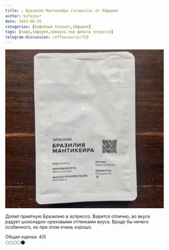 ```yaml
---
title: ☕️ Бразилия Мантикейра (эспрессо) от Эйфории
author: kofezavr
date: 2023-06-25
categories: [Кофейный блокнот,Эйфория]
tags: [кофе,эйфория,обжарка под фильтр эспрессо]
telegram-discussion: coffeesaurus/729
--- 
```

![Бразилия Мантикейра (эспрессо) от Эйфории](/assets/img/posts/23/06/mantikeira.jpg)

Допил приятную Бразилию в эспрессо. Варится отлично, во вкусе радует шоколадно-ореховыми оттенками вкуса. Вроде бы ничего особенного, но при этом очень хорошо. 

Общая оценка: 4/5 <br>
🌕🌕🌕🌕🌑